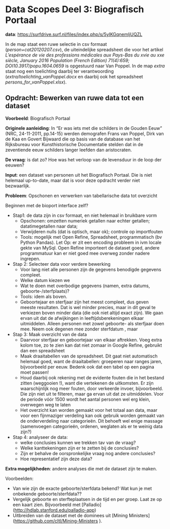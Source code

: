 # Data Scopes Deel 3: Biografisch Portaal

**data**:
https://surfdrive.surf.nl/files/index.php/s/5yIKGqnemljUQZL

In de map staat een ruwe selectie in csv formaat (_person+cat20120207.csv_), de uiteindelijke spreadsheet die voor het artikel _L’espérance de vie des professions médicales aux Pays-Bas du xvie au xxe siècle, January 2016 Population (French Edition) 71(4):659; DOI10.3917/popu.1604.0659_
is opgestuurd naar Van Poppel. In de map _extra_ staat nog een toelichting  daarbij ter verantwoording (_extra/toelichting_vanPoppel.docx_ en daarbij ook het spreadsheet _persons_for_vanPoppel.xlsx_).

## Opdracht: Bewerken van ruwe data tot een dataset

**Voorbeeld**: Biografisch Portaal

**Originele aanleiding**: In “Er was iets met die schilders in de Gouden Eeuw” (NRC, 24-11-2011, pp.14-15) werden demografen Frans van Poppel, Dirk van de Kaa en Govert Bijwaard die op basis van de database van het Rijksbureau voor Kunsthistorische Documentatie stelden dat in de zeventiende eeuw schilders langer leefden dan aristocraten.

**De vraag**: is dat zo? Hoe was het verloop van de levensduur in de loop der eeuwen?

**Input**: een dataset van personen uit het Biografisch Portaal. Die is niet helemaal up-to-date, maar dat is voor deze opdracht verder niet bezwaarlijk.


**Probleem**: Opschonen en verwerken van tabellarische data tot overzicht

Beginnen met de bioport interface zelf?

- Stap1: de data zijn in csv formaat, en niet helemaal in bruikbare vorm
	- Opschonen: omzetten numeriek getallen naar echter getallen; datatimegetallen naar data;
	- Verwijderen nulls (dat is optisch, maar ok); controle op importfouten
	- Tools: mogelijk met Open Refine, Spreadsheet, programmatisch (bv Python Pandas). Let Op: er zit een encoding probleem in ivm locale gekte van MySql. Open Refine importeert de dataset goed, andere programmatuur kan er niet goed mee overweg zonder nadere ingrepen.
- Stap 2: Selecteer data voor verdere bewerking
	- Voor lang niet alle personen zijn de gegevens benodigde gegevens compleet.
	- Welke datum kiezen we
	- Wat te doen met overbodige gegevens (namen, extra datums,  geboorte-/sterfplaats)?
	- Tools: idem als boven.
	- Geboortejaar en sterfjaar zijn het meest compleet, dus geven meeste resultaten. Dat is wel minder precies, maar in dit geval te verkiezen boven minder data (die ook niet altijd exact zijn). We gaan ervan uit dat de afwijkingen in leeftijdsberekeningen elkaar uitmiddelen. Alleen personen met zowel geboorte- als sterfjaar doen mee. Neem ook degenen mee zonder sterfdatum , maar
- Stap 3: Maak overzicht van de data
	- Daarvoor sterfjaar en geboortejaar van elkaar aftrekken. Voeg extra kolom toe, zo te zien kan dat niet zomaar in Google Refine, gebruikt dan een spreadsheet
	- Maak draaitabellen van de spreadsheet. Dit gaat niet automatisch helemaal goed, want de draaitabellen: groeperen naar ranges jaren, bijvoorbeeld per eeuw. Bedenk ook dat een tabel op een pagina moet passen!
	- Houd daarbij ook rekening met de evidente fouten die in het bestand zitten (weggooien !), want die vertekenen de uitkomsten. Er zijn waarschijnlijk nog meer fouten, door verkeerde invoer, bijvoorbeeld. Die zijn niet uit te filteren, maar ga ervan uit dat ze uitmiddelen. Voor de periode vóór 1500 wordt het aantal personen wel erg klein, overwegen weg te laten
	- Het overzicht kan worden gemaakt voor het totaal aan data, maar voor een fijnmaziger verdeling kan ook gebruik worden gemaakt van de onderverdeling naar categorieën. Dit behoeft wel enige massage (samenvoegen categorieën, ordenen, weglaten als er te weinig data zijn?)
- Stap 4: analyseer de data:
	- welke conclusies kunnen we trekken tav van de vraag?
	- Welke kanttekeningen zijn er te zetten bij de conclusies?
	- Zijn er behalve de oorspronkelijke vraag nog andere conclusies?
	- Hoe representatief zijn deze data?

**Extra mogelijkheden**: andere analyses die met de dataset zijn te maken.

Voorbeelden:
- Van wie zijn de exacte geboorte/sterfdata bekend? Wat kun je met onbekende geboorte/sterfdata??
- Vergelijk geboorte en sterfteplaatsen in de tijd en per groep. Laat ze op een kaart zien. Bijvoorbeeld met [Palladio] (http://hdlab.stanford.edu/palladio-app)
- Uitbreiden van de dataset met de dominees uit [Mining Ministers] (https://github.com/cltl/Mining-Ministers ).
